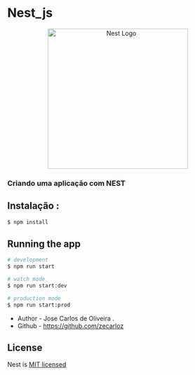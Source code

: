 # Nest_js
<p align="center">
  <a href="http://nestjs.com/" target="blank"><img src="https://nestjs.com/img/logo_text.svg" width="320" alt="Nest Logo" /></a>
</p>

[circleci-image]: https://img.shields.io/circleci/build/github/nestjs/nest/master?token=abc123def456
[circleci-url]: https://circleci.com/gh/nestjs/nest

  

### Criando uma aplicação com NEST
## Instalação :

```bash
$ npm install
```

## Running the app

``` bash
# development
$ npm run start

# watch mode
$ npm run start:dev

# production mode
$ npm run start:prod
```
- Author - Jose Carlos de Oliveira .
- Github - https://github.com/zecarloz

## License

Nest is [MIT licensed](LICENSE)
